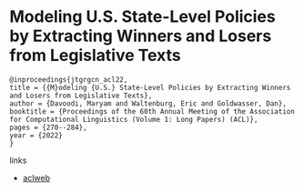 # Modeling U.S. State-Level Policies by Extracting Winners and Losers from Legislative Texts

```
@inproceedings{jtgrgcn_acl22,
title = {{M}odeling {U.S.} State-Level Policies by Extracting Winners and Losers from Legislative Texts},
author = {Davoodi, Maryam and Waltenburg, Eric and Goldwasser, Dan},
booktitle = {Proceedings of the 60th Annual Meeting of the Association for Computational Linguistics (Volume 1: Long Papers) (ACL)},
pages = {270--284},
year = {2022}
}
```

links
- [aclweb](https://www.aclweb.org/anthology/2022.acl-long.22/)
